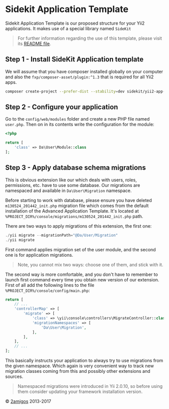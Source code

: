 Sidekit Application Template
============================

Sidekit Application Template is our proposed structure for your Yii2 applications. It makes use 
of a special library named `SideKit`

> For further information regarding the use of this template, please visit its 
[README file](https://github.com/sidekit/yii2-app-template).

Step 1 - Install SideKit Application template
----------------------------------------------

We will assume that you have composer installed globally on your computer and also the 
`fxp/composer-asset/plugin:^1.3` that is required for all Yii2 apps.

```bash
composer create-project --prefer-dist --stability=dev sidekit/yii2-app-template your-site-name
```

Step 2 - Configure your application
-----------------------------------

Go to the `config/web/modules` folder and create a new PHP file named `user.php`. Then on in its 
contents write the configuration for the module: 


```php
<?php 

return [
    'class' => Da\User\Module::class
];
```

Step 3 - Apply database schema migrations
-----------------------------------------

This is obvious extension like our which deals with users, roles, permissions, etc. have to use some database.
Our migrations are namespaced and available in `Da\User\Migration` namespace.

Before starting to work with database, please ensure you have deleted `m130524_201442_init.php` migration file
which comes from the default installation of the Advanced Application Template. It's located at
`%PROJECT_DIR%/console/migrations/m130524_201442_init.php` path.

There are two ways to apply migrations of this extension, the first one:

```php
./yii migrate --migrationPath="@Da/User/Migration"
./yii migrate
```

First command applies migration set of the user module, and the second one is for application migrations.

> Note, you cannot mix two ways: choose one of them, and stick with it.

The second way is more comfortable, and you don't have to remember to launch first command every time you obtain
new version of our extension. First of all add the following lines to the file
`%PROJECT_DIR%/console/config/main.php`:

```php
return [
    // ...
    'controllerMap' => [
        'migrate' => [
            'class' => \yii\console\controllers\MigrateController::class,
            'migrationNamespaces' => [
                'Da\User\Migration',
            ],
        ],
    ],
    // ...
];
```

This basically instructs your application to always try to use migrations from the given namespace. Which again
is very convenient way to track new migration classes coming from this and possibly other extensions and sources.

> Namespaced migrations were introduced in Yii 2.0.10, so before using them consider updating your framework
> installation version.

© [2amigos](http://www.2amigos.us/) 2013-2017


